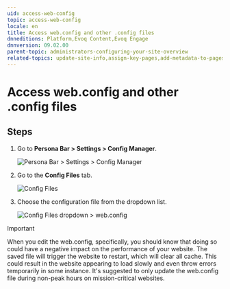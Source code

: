 ```yaml
---
uid: access-web-config
topic: access-web-config
locale: en
title: Access web.config and other .config files
dnneditions: Platform,Evoq Content,Evoq Engage
dnnversion: 09.02.00
parent-topic: administrators-configuring-your-site-overview
related-topics: update-site-info,assign-key-pages,add-metadata-to-pages,configure-messaging,configure-check-for-new-version,participate-in-improvement-program,configure-html-editor,page-file-versioning,administrators-extensions-overview,administrators-connectors-overview,administrators-workflows-overview,administrators-search-overview,administrators-vocabularies-overview
---
```


# Access web.config and other .config files

## Steps

1.  Go to **Persona Bar \> Settings \> Config Manager**.
    
    ![Persona Bar > Settings > Config Manager](/images/scr-pbar-host-Settings-E91.png)
    
2.  Go to the **Config Files** tab.
    
    ![Config Files](/images/scr-pbtabs-host-Settings-ConfigManager-ConfigFiles-E90.png)
    
3.  Choose the configuration file from the dropdown list.
    
    ![Config Files dropdown > web.config](/images/scr-ConfigMgr-ConfigFiles-webconfig-E91.png)
    
> [!IMPORTANT]
> When you edit the web.config, specifically, you should know that doing so could have a negative impact on the performance of your website.  The saved file will trigger the website to restart, which will clear all cache. This could result in the website appearing to load slowly and even throw errors temporarily in some instance.  It's suggested to only update the web.config file during non-peak hours on mission-critical websites.
